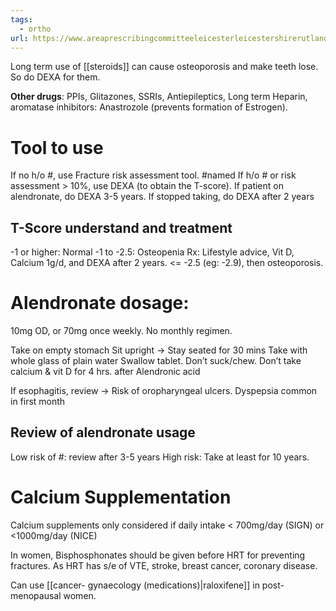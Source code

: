 ```yaml
---
tags:
  - ortho
url: https://www.areaprescribingcommitteeleicesterleicestershirerutland.nhs.uk/search/?_search_terms=osteoporosis
---
```

Long term use of [[steroids]] can cause osteoporosis and make teeth lose. So do DEXA for them.

**Other drugs**: PPIs, Glitazones, SSRIs, Antiepileptics, Long term Heparin, aromatase inhibitors: Anastrozole (prevents formation of Estrogen).

# Tool to use
If no h/o #, use Fracture risk assessment tool. #named 
If h/o # or risk assessment > 10%, use DEXA (to obtain the T-score).
	If patient on alendronate, do DEXA 3-5 years.
	If stopped taking, do DEXA after 2 years

## T-Score understand and treatment
-1 or higher: Normal
-1 to -2.5: Osteopenia
	Rx: Lifestyle advice, Vit D, Calcium 1g/d, and DEXA after 2 years.
<= -2.5 (eg: -2.9), then osteoporosis.

# Alendronate dosage:
10mg OD, or
70mg once weekly. No monthly regimen.

Take on empty stomach
Sit upright -> Stay seated for 30 mins
Take with whole glass of plain water
Swallow tablet. Don’t suck/chew.
Don’t take calcium & vit D for 4 hrs. after Alendronic acid

If esophagitis, review -> Risk of oropharyngeal ulcers.
Dyspepsia common in first month
## Review of alendronate usage
Low risk of #: review after 3-5 years
High risk: Take at least for 10 years.

# Calcium Supplementation
Calcium supplements only considered if daily intake < 700mg/day (SIGN) or <1000mg/day (NICE)

In women, Bisphosphonates should be given before HRT for preventing fractures. As HRT has s/e of VTE, stroke, breast cancer, coronary disease.

Can use [[cancer- gynaecology (medications)|raloxifene]] in post-menopausal women.